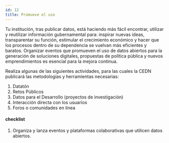 ```yaml
---
id: 12
title: Promueve el uso
---
```


Tu institución, tras publicar datos, está haciendo más fácil encontrar, utilizar y reutilizar información gubernamental para: inspirar nuevas ideas, transparentar su función, estimular el crecimiento económico y hacer que los procesos dentro de su dependencia se vuelvan más eficientes y baratos. Organizar eventos que promueven el uso de datos abiertos para la generación de soluciones digitales, propuestas de política pública y nuevos emprendimientos es esencial para la mejora continua.

Realiza algunas de las siguientes actividades, para las cuales la CEDN publicará las metodologías y herramientas necesarias:

1. Datatón
2. Retos Públicos
3. Datos para el Desarrollo (proyectos de investigación)
4. Interacción directa con los usuarios
5. Foros o comunidades en línea

#### checklist
1. Organiza y lanza eventos y plataformas colaborativas que utilicen datos abiertos.


